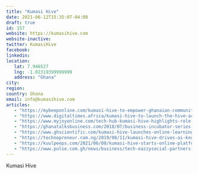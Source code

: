 ```yaml
---
title: "Kumasi Hive"
date: 2021-06-12T15:35:07-04:00
draft: true
id: 157
website: https://kumasihive.com
website-inactive: 
twitter: KumasiHive
facebook: 
linkedin: 
location: 
   lat: 7.946527
   lng: -1.02319399999999
   address: "Ghana"
city: 
region: 
country: Ghana
email: info@kumasihive.com
articles:
   - "https://mybeeponline.com/kumasi-hive-to-empower-ghanaian-communities-with-solartaxi-project/"
   - "https://www.digitaltimes.africa/kumasi-hive-to-launch-the-hive-academy-online-learning-platform-virtually/"
   - "https://www.myjoyonline.com/tech-hub-kumasi-hive-highlights-role-of-web-technologies-for-digital-transformation-and-job-creation/"
   - "https://ghanatalksbusiness.com/2018/07/business-incubator-series-meet-ceo-kumasi-hive/"
   - "https://www.ghscientific.com/kumasi-hive-launches-online-learning-platform/"
   - "https://technopreneur.com.ng/2019/08/11/kumasi-hive-drives-ai-knowledge-in-ghana/"
   - "https://kuulpeeps.com/2021/06/08/kumasi-hive-starts-online-platform-for-training-in-emerging-technologies/trending"
   - "https://www.pulse.com.gh/news/business/tech-eazzysocial-partners-kumasi-hive-to-bridge-the-digital-skills-gap-in-kumasi/6tzjrw7"
---
```

Kumasi Hive
